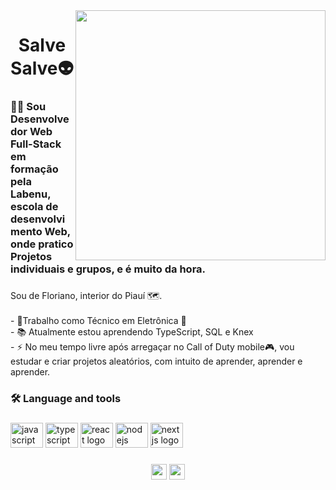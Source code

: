 <img align="right" height="400" src="https://preview.redd.it/darth-vader-trying-to-go-back-and-hack-the-prequels-to-make-v0-lstpkdl27vca1.png?auto=webp&s=e36ea8d98e59130110a93a9401bbae20310fe2f4"  />

###

<h1 align="center">Salve Salve👽</h1>

###

<h3 align="left">👩‍💻  Sou Desenvolvedor Web Full-Stack em formação pela Labenu, escola de desenvolvimento Web, onde pratico Projetos individuais e grupos, e é muito da hora.</h3>

###

<p align="left">Sou de Floriano, interior do Piauí 🗺.<br><br>- 🔭Trabalho como Técnico em Eletrônica 🤖<br>- 📚 Atualmente estou aprendendo TypeScript, SQL e Knex<br>- ⚡ No meu tempo livre após arregaçar no Call of Duty mobile🎮, vou estudar e criar projetos aleatórios, com intuito de aprender, aprender e aprender.</p>

###

<h3 align="left">🛠 Language and tools</h3>

###

<div align="left">
  <img src="https://cdn.jsdelivr.net/gh/devicons/devicon/icons/javascript/javascript-original.svg" height="40" width="52" alt="javascript logo"  />
  <img src="https://cdn.jsdelivr.net/gh/devicons/devicon/icons/typescript/typescript-original.svg" height="40" width="52" alt="typescript logo"  />
  <img src="https://cdn.jsdelivr.net/gh/devicons/devicon/icons/react/react-original.svg" height="40" width="52" alt="react logo"  />
  <img src="https://cdn.jsdelivr.net/gh/devicons/devicon/icons/nodejs/nodejs-original.svg" height="40" width="52" alt="nodejs logo"  />
  <img src="https://cdn.jsdelivr.net/gh/devicons/devicon/icons/nextjs/nextjs-original.svg" height="40" width="52" alt="nextjs logo"  />
</div>

###

<div align="center">
    <a href="https://www.linkedin.com/in/ronaldo-teixeira14/"target="_blank">
      <img src="https://img.shields.io/static/v1?message=LinkedIn&logo=linkedin&label=&color=0077B5&logoColor=white&labelColor=&style=for-the-badge"target="_blank"height="25"></a>
   <a href="https://www.instagram.com/ronaldoteixxeira/"target="_blank">
     <img src="https://img.shields.io/static/v1?message=Instagram&logo=instagram&label=&color=E4405F&logoColor=white&labelColor=&style=for-the-badge" target="_blank" height="25"></a>
</div>
